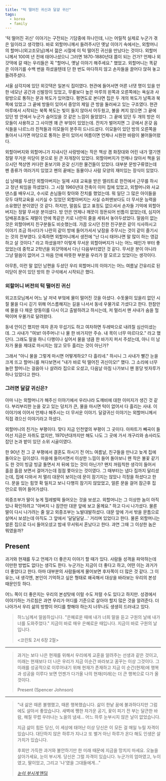 ```yaml
---
title: "턱 떨어진 귀신과 달걀 귀신"
tags:
  - korea
  - family
---
```


'턱 떨어진 귀신' 이야기는 구전되는 기담중에 하나인데, 나는 어릴적 실제로 누군가 겪은 일이라고
생각했다. 바로 외할머니께서 들려주시던 옛날 이야기 속에서는,
외할머니의 할머니(외고조모님)께서 젊은 시절에 이 턱 떨어진 귀신을 만났다는 것이다.
외할머니께서 100여 년 전에 태어나셨으니 그러면 1870-1880년대 쯤이 되는 건가?
언제나 외갓댁에 갈 때는 우리들은 꼭 "할머니, 옛날 이야기 해주세요." 했었고.
외할머니는 똑같은 이야기를 수백 번을 하셨을텐데 단 한 번도 마다하지 않고 손자들을 끌어다 앉혀 놓고
들려주셨다.

서울 삼각지에 있던 외갓댁은 일본식 집이였다. 현관에 들어서면 어른 너댓 명이 있을 만한 네모난 공간과
신발장이 있었고, 무릎보다 높은 마루의 왼쪽과 오른쪽에는 욕실과
사랑방으로 통하는 문과 복도가 있어졌다.
평면도로 본다면 집은 두 개의 복도가 남쪽과 북쪽에 있었고 그 끝에 방들이 있어서
중앙의 제일 큰 방을 둘러싸고 있는 구조였다.
현관 마루에서 시작되는 북쪽 복도는 빛이 들지 않아서 어두웠고,
불을 켜지 않으면 그 끝에 있던 방 안에서 누군가 숨어있을 것 같은 느낌이 들었었다.
그 끝에 있던 두 개의 방은 이모들이 사용하고 그 사이엔 꽤 큰 부엌이 있었는데. 잔치가 벌어지면
그 곳에서 온갖 음식들을 나르느라 친척들과 이모들이 분주히 드나드셨다.
이모들이 있던 방의 오른쪽을 돌아서 나가면 마당으로 통하는 문이 있어서 여름이면 언제나 시원한 바람이
불어들어왔다.

외할아버지와 외할머니가 지내시던 사랑방에는 작은 책상 겸 화장대와 어린 내가 열기엔 정말 무거운
미닫이 문으로 된 큰 자개장이 있었다. 외할아버지가 언제나 앉아서 책을 읽으시던 책상엔
커다란 돋보기와 온갖 신기한 물건들이 있었다. 대부분 문방구류였는데 펜 종류가 여러가지 있었고
펜의 끝에는 동물이나 사람 모양의 재미있는 장식이 있었다.

십 남매를 두셨던 외할아버지는 일제 시대 교육을 받은 엘리트로 한전에서 근무를 하시고 정년 퇴임을
하셨었다. 그 시절 1960년대 전축이 이미 집에 있었고, 외할머니와 사교댄스를 배우시고,
수시로 손님들이 찾아와 잔치를 했었는데. 뭐 일단 그 많은 아이들을 모두 대학교육을 시키실 수 있었던
외할아버지는 사실 슈퍼맨보다도 더 무서운 능력을 소유했던 분이였던 것 같다.
하지만, 말씀도 없고 표정도 없으셔서 손자들 기억에 외할아버지는 정말 무서운 분이셨다.
방 안은 언제나 깨끗이 정돈되어 빈틈이 없었는데, 심지어 담배꽁초들도 재떨이 안에 똑같은 키로
나란히 줄을 세워서 놓아두셨었다. 말씀이 없는 것은 외할아버지 친구분들도 비슷했는데. 가끔 오시던
친한 친구분은 같이 식사하시고 이야기 조금 하시다가 나란히 같이 방에 들어가셔서 낮잠을 주무시는
것이 같이 즐기시는 것의 전부였다. 오죽하면 외할머니께서 생전에 "난 다시 태어나면 말 많이 하는
영감하고 살 것이다." 라고 하셨을까? 이렇게 무서운 외할아버지가 나는 어느 때인가 부터 좋았었는데
중학교 2학년을 외갓댁에서 다닌 다음부터였던 것 같다. 무서운 분이 아니라
그냥 말씀이 없어서 그 마음 안에 따뜻한 부분을 우리가 잘 모르고 있었다는 생각이다.

아무튼, 이런 말 없던 남편을 두셨던 우리 외할머니의 이야기는
어느 여름날 간유리로 된 미닫이 문이 있던 방의 한 구석에서 시작되곤 했다.

### 외할머니 버전의 턱 떨어진 귀신

외고조모님께서 어느 날 저녁 부엌에 물이 떨어진 것을 아셨다. 수돗물이 있을리 없던 시절
물을 다시 긷기 위해 어스름해지는 길을 나서서 동네 우물가로 가셨다고 한다. 한참만에 물을 다 채운
양동이를 다시 이고 출발하려고 하시는데, 저 멀리서 왠 사내가 숨을 헐떡이며 우물가로 달려왔다.

동네 안이긴 했지만 여자 혼자 무섭기도 하고 여차하면 두레박으로 내려칠 심산이셨는데. 그 사내가
"여보! 아주머니! 나 물 한 바가지만 주슈. 내 목이 너무 마르다오." 라고 했단다.
그래도 말을 하니 다행이나 싶어서 물을 냉큼 한 바가지 퍼서 주셨는데, 아니 이 남자가 물을 제대로
마시지는 않고 모두 흘리는 것이 아닌가?

그래서 "아니 물을 그렇게 마시면 어떻게하오? 다 흘리네."
하시니 그 사내가 빨간 눈을 크게 뜨고 할머니를 쳐다보면서 "내가 바로 턱 떨어진 귀신이오!" 했다.
그 소리에 너무 놀란 할머니는 걸음아 나 살려라 집으로 오셨고,
다음날 아침 나가보니 왠 몽당 빗자루가 하나 있었다고 한다.

### 그러면 달걀 귀신은?

아마 나는 외할머니가 해주신 이야기에서 우리나라 도깨비에 대한 이미지가 생긴 것 같다. 부리부리한
눈을 갖고 있는 덩치가 큰, 물을 마시면 턱이 없어서 다 흘리는 사내. 이 이야기에 이어서 언제나
해주시는 더 무서운 이야기. 달걀귀신 이야기는 외할머니께서 직접 겪으신 이야기라고 하셨다.

외할머니의 친가는 부평이다. 맞다 지금 인천옆의 부평이 그 곳이다. 아파트가 빼곡이 들어선
지금은 자취도 없지만, 1970년대까지만 해도 나도 그 곳에 가서 개구리와 송사리도 잡던 논과 밭이
있던 소위 시골이였다.

한 90년 전 그 곳 부평에서 결혼도 하시기 전 어느 여름날, 친구들을 만나고 늦게
집에 돌아오는 길이셨다. 마을에 들어서면서 이상한 느낌이 들어 돌아보니 왠 작은 불꽃 같기도 한
것이 빙글 빙글 돌면서 저 뒤에 있는 것이 아닌가? 왠지 꺼림칙한 생각이 들어서 흘끔 흘끔 보면서
걸어가는데 점점 쫓아오는 것이였다. 그 때부터는 냅다 집까지 달리셨는데, 집에 다와서 저 멀리
대문이 보이는데 문이 잠기지는 않았나 걱정을 하셨다고 한다. 문을 있는 힘껏 확 밀치고 보니
다행히 잠기지 않았었고, 얼른 문을 걸어 잠근후 집 안으로 뛰어 들어가셨다.

외증조부가 딸이 늦게
헐레벌떡 들어오는 것을 보셨고. 외할머니는 그 이상한 놈이 아직 있나 확인하려고 "아버지
나 잠깐만 대문 앞에 보고 올께요." 하고 다시 나가셨다. 물론 딸이 다시 나가려는 줄 알고 외증조부는
노발대발하셨다. 대문 앞에 가서 밖을 문틈으로 살며시 보셨는데 아직도 그 앞에서 '달달달달...'
거리며 있었다고 한다. 물론 외할머니는 얼른 집으로 다시 들어오셨고 밤새 무서워서 혼났다고 한다.
과연 그때 그 이상한 놈은 뭐였을까?






## Present

과거와 현재를 두고 언제가 더 좋은지 이야기 할 때가 있다. 사람들 성격을 파악하는데 이만한 방법도
없다는 생각도 한다. 누군가는 지금이 더 좋다고 하고, 어떤 이는 과거가 더 좋았다고 한다. 아마
대부분의 사람들에게 물어보면 후자쪽이 더 많은 것 같다. 그 이유는, 내 생각엔, 본인이 기억하고 싶은
형태로 왜곡해서 대상을 바라보는 우리의 본성 때문인듯 하다.

어느 쪽이 더 좋은지는 우리의 본성탓에 이럴 수도 저럴 수도 있다고 하지만. 성경에서 이야기하는
가르침은 과연 우리가 어디를 기준으로 살아야 할지 많은 것을 알려준다. 더 나아가서 우리 삶의 방향이
어디를 향해야 하는지 너무나도 생생히 드러내고 있다.

> 하느님께서 말씀하십니다. "은혜로운 때에 내가 너희 말을 듣고
구원의 날에 내가 너를 도와주었다." 지금이 바로 매우 은혜로운 때입니다. 지금이 바로
구원의 날입니다.
> 
> \<코린토 2서 6장 2절\>

---

> 과거는 보다 나은 현재를 위해서 우리에게 교훈을 알려주는 선생과 같은 것이고,
> 미래는 현재보다 더 나은 우리가 지금 이순간 바라보고 꿈꾸는 이상 그것이다.
> 그 미래를 성공적으로 이루어내기 위해 현재가 존재하고 지금 이 순간(현재)에 행복과 성공을 이루다 보면
> 언젠가 다가올 나의 현재(미래)는 더 큰 행복으로 다가 올 것이다.
>
> Present (Spencer Johnson)

---

> "내 삶은 때론 불행했고, 때론 행복했습니다.
> 삶이 한낱 꿈에 불과하다지만 그럼에도 살아서 좋았습니다.
> 새벽에 쨍한 차가운 공기, 꽃이 피기 전 부는 달큰한 바람, 해질 무렵 우러나는 노을의 냄새...
> 어느 하루 눈부시지 않은 날이 없었습니다.
>
> 지금 삶이 힘든 당신, 이 세상에 태어난 이상 당신은 이 모든 걸 매일 누릴 자격이 있습니다.
> 대단하지 않은 하루가 지나고 또 별거 아닌 하루가 온다 해도 인생은 살 가치가 있습니다.
>
> 후회만 가득한 과거와 불안하기만 한 미래 때문에 지금을 망치지 마세요.
> 오늘을 살아가세요, 눈이 부시게.
> 당신은 그럴 자격이 있습니다.
> 누군가의 엄마였고, 누이였고, 딸이었고,
> 그리고 '나'였을 그대들에게..."
>
> [*눈이 부시게* 엔딩](http://tv.jtbc.joins.com/dazzling "눈이 부시게 엔딩")

